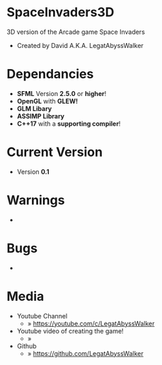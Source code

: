 # SpaceInvaders3D
3D version of the Arcade game Space Invaders
* Created by David A.K.A. LegatAbyssWalker

# Dependancies
* **SFML** Version **2.5.0** or **higher**!
* **OpenGL** with **GLEW!**
* **GLM Libary**
* **ASSIMP Library**
* **C++17** with a **supporting compiler**!


# Current Version
* Version **0.1**

# Warnings
* 
 
# Bugs
* 


# Media
* Youtube Channel                
  - » https://youtube.com/c/LegatAbyssWalker
* Youtube video of creating the game!
  - » 
* Github                         
  - » https://github.com/LegatAbyssWalker
